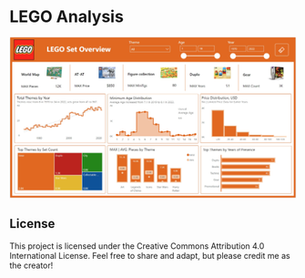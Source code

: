 # LEGO Analysis
![LEGO Analysis](Images/Lego_1.jpg)
## License
This project is licensed under the Creative Commons Attribution 4.0 International License. Feel free to share and adapt, but please credit me as the creator!

